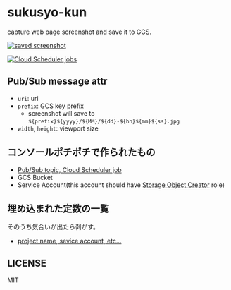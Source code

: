 # sukusyo-kun

capture web page screenshot and save it to GCS.

[![saved screenshot](https://i.gyazo.com/18bf8b17e1ffffd0d56b17bfc3bcbc0c.jpg)](https://gyazo.com/18bf8b17e1ffffd0d56b17bfc3bcbc0c)

[![Cloud Scheduler jobs](https://i.gyazo.com/b4413d146127968232ea6e8e9691105d.png)](https://gyazo.com/b4413d146127968232ea6e8e9691105d)

## Pub/Sub message attr
- `uri`: uri
- `prefix`: GCS key prefix
  - screenshot will save to `${prefix}${yyyy}/${MM}/${dd}-${hh}${mm}${ss}.jpg`
- `width`, `height`: viewport size

## コンソールポチポチで作られたもの

- [Pub/Sub topic, Cloud Scheduler job](https://cloud.google.com/scheduler/docs/tut-pub-sub)
- GCS Bucket
- Service Account(this account should have [Storage Object Creator](https://cloud.google.com/storage/docs/access-control/iam-roles#standard-roles) role)

## 埋め込まれた定数の一覧
そのうち気合いが出たら剥がす。

- [project name, sevice account, etc...](https://github.com/nna774/sukusyo-kun/blob/5630be3636ebee4a8a2e684a797dd7da0b9f9fa5/package.json#L8-L9)

## LICENSE

MIT
